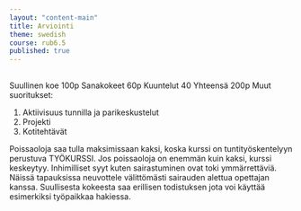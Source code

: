 ```yaml
---
layout: "content-main"
title: Arviointi
theme: swedish
course: rub6.5
published: true
---
```


##
Suullinen koe 100p
Sanakokeet 60p
Kuuntelut 40
Yhteensä 200p
Muut suoritukset:
1. Aktiivisuus tunnilla ja parikeskustelut
2. Projekti
3. Kotitehtävät

Poissaoloja saa tulla maksimissaan kaksi, koska kurssi on tuntityöskentelyyn perustuva TYÖKURSSI. Jos poissaoloja on enemmän kuin kaksi, kurssi keskeytyy. Inhimilliset syyt kuten sairastuminen ovat toki ymmärrettäviä. Näissä tapauksissa neuvottele välittömästi sairauden alettua opettajan kanssa.
Suullisesta kokeesta saa erillisen todistuksen jota voi käyttää esimerkiksi työpaikkaa hakiessa. 

